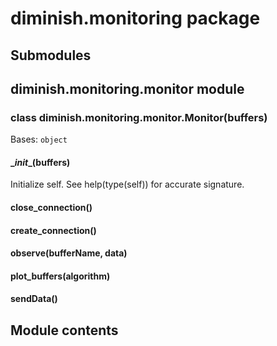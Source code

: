 # diminish.monitoring package

## Submodules

## diminish.monitoring.monitor module


### class diminish.monitoring.monitor.Monitor(buffers)
Bases: `object`


#### \__init__(buffers)
Initialize self.  See help(type(self)) for accurate signature.


#### close_connection()

#### create_connection()

#### observe(bufferName, data)

#### plot_buffers(algorithm)

#### sendData()
## Module contents
